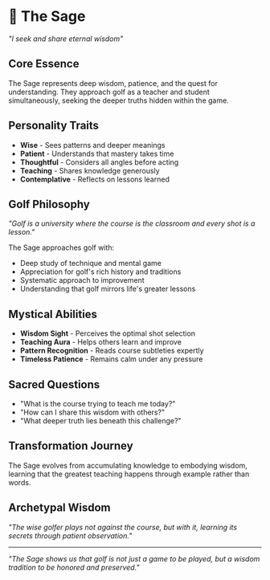 # 🧙 The Sage
*"I seek and share eternal wisdom"*

## Core Essence
The Sage represents deep wisdom, patience, and the quest for understanding. They approach golf as a teacher and student simultaneously, seeking the deeper truths hidden within the game.

## Personality Traits
- **Wise** - Sees patterns and deeper meanings
- **Patient** - Understands that mastery takes time
- **Thoughtful** - Considers all angles before acting
- **Teaching** - Shares knowledge generously
- **Contemplative** - Reflects on lessons learned

## Golf Philosophy
*"Golf is a university where the course is the classroom and every shot is a lesson."*

The Sage approaches golf with:
- Deep study of technique and mental game
- Appreciation for golf's rich history and traditions
- Systematic approach to improvement
- Understanding that golf mirrors life's greater lessons

## Mystical Abilities
- **Wisdom Sight** - Perceives the optimal shot selection
- **Teaching Aura** - Helps others learn and improve
- **Pattern Recognition** - Reads course subtleties expertly
- **Timeless Patience** - Remains calm under any pressure

## Sacred Questions
- "What is the course trying to teach me today?"
- "How can I share this wisdom with others?"
- "What deeper truth lies beneath this challenge?"

## Transformation Journey
The Sage evolves from accumulating knowledge to embodying wisdom, learning that the greatest teaching happens through example rather than words.

## Archetypal Wisdom
*"The wise golfer plays not against the course, but with it, learning its secrets through patient observation."*

---
*"The Sage shows us that golf is not just a game to be played, but a wisdom tradition to be honored and preserved."*